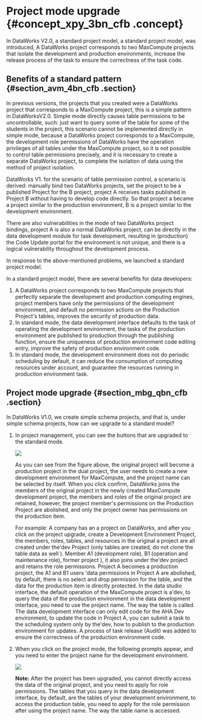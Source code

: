 # Project mode upgrade {#concept_xpy_3bn_cfb .concept}

In DataWorks V2.0, a standard project model, a standard project model, was introduced, A DataWorks project corresponds to two MaxCompute projects that isolate the development and production environments, increase the release process of the task to ensure the correctness of the task code.

## Benefits of a standard pattern {#section_avm_4bn_cfb .section}

In previous versions, the projects that you created were a DataWorks project that corresponds to a MaxCompute project, this is a simple pattern in DataWorksV2.0. Simple mode directly causes table permissions to be uncontrollable, such: just want to query some of the table for some of the students in the project, this scenario cannot be implemented directly in simple mode, because a DataWorks project corresponds to a MaxCompute, the development role permissions of DataWorks have the operation privileges of all tables under the MaxCompute project, so it is not possible to control table permissions precisely, and it is necessary to create a separate DataWorks project, to complete the isolation of data using the method of project isolation.

DataWorks V1. for the scenario of table permission control, a scenario is derived: manually bind two DataWorks projects, set the project to be a published Project for the B project, project A receives tasks published in Project B without having to develop code directly. So that project a became a project similar to the production environment, B is a project similar to the development environment.

There are also vulnerabilities in the mode of two DataWorks project bindings, project A is also a normal DataWorks project, can be directly in the data development module for task development, resulting in \(production\) the Code Update portal for the environment is not unique, and there is a logical vulnerability throughout the development process.

In response to the above-mentioned problems, we launched a standard project model.

In a standard project model, there are several benefits for data developers:

1.  A DataWorks project corresponds to two MaxCompute projects that perfectly separate the development and production computing engines, project members have only the permissions of the development environment, and default no permission actions on the Production Project's tables, improves the security of production data.
2.  In standard mode, the data development interface defaults to the task of operating the development environment, the tasks of the production environment are published to production through the publishing function, ensure the uniqueness of production environment code editing entry, improve the safety of production environment code.
3.  In standard mode, the development environment does not do periodic scheduling by default, it can reduce the consumption of computing resources under account, and guarantee the resources running in production environment task.

## Project mode upgrade {#section_mbg_qbn_cfb .section}

In DataWorks V1.0, we create simple schema projects, and that is, under simple schema projects, how can we upgrade to a standard model?

1.  In project management, you can see the buttons that are upgraded to the standard mode.

    ![](http://static-aliyun-doc.oss-cn-hangzhou.aliyuncs.com/assets/img/21243/154752189111707_en-US.png)

    As you can see from the figure above, the original project will become a production project in the dual project, the user needs to create a new development environment for MaxCompute, and the project name can be selected by itself. When you click confirm, DataWorks joins the members of the original project in the newly created MaxCompute development project, the members and roles of the original project are retained, however, the project member's permissions on the Production Project are abolished, and only the project owner has permissions on the production item.

    For example: A company has an a project on DataWorks, and after you click on the project upgrade, create a Development Environment Project, the members, roles, tables, and resources in the original a project are all created under the'dev Project \(only tables are created, do not clone the table data as well \). Member A1 \(development role\), B1 \(operation and maintenance role\), former project \), it also joins under the'dev project and retains the role permissions. Project A becomes a production project, the A1 and B1 users 'data permissions in Project A are abolished, by default, there is no select and drop permission for the table, and the data for the production item is directly protected. In the data studio interface, the default operation of the MaxCompute project is a'dev, to query the data of the production environment in the data development interface, you need to use the project name. The way the table is called. The data development interface can only edit code for the AHA Dev environment, to update the code in Project A, you can submit a task to the scheduling system only by the'dev, how to publish to the production environment for updates. A process of task release \(Audit\) was added to ensure the correctness of the production environment code.

2.  When you click on the project mode, the following prompts appear, and you need to enter the project name for the development environment.

    ![](http://static-aliyun-doc.oss-cn-hangzhou.aliyuncs.com/assets/img/21243/154752189111708_en-US.png)

    **Note:** After the project has been upgraded, you cannot directly access the data of the original project, and you need to apply for role permissions. The tables that you query in the data development interface, by default, are the tables of your development environment, to access the production table, you need to apply for the role permission after using the project name. The way the table name is accessed.


